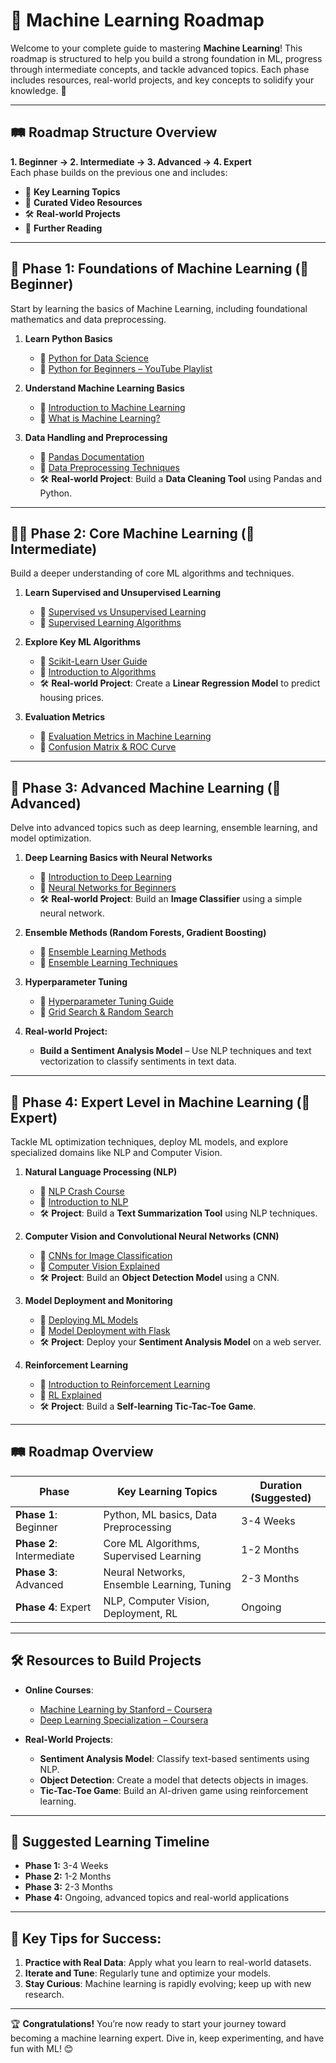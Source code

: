 # 🚀 **Machine Learning Roadmap**

Welcome to your complete guide to mastering **Machine Learning**! This roadmap is structured to help you build a strong foundation in ML, progress through intermediate concepts, and tackle advanced topics. Each phase includes resources, real-world projects, and key concepts to solidify your knowledge. 🌱

---

## 🛤️ **Roadmap Structure Overview**

**1. Beginner → 2. Intermediate → 3. Advanced → 4. Expert**  
Each phase builds on the previous one and includes:
- 🔗 **Key Learning Topics**
- 🎥 **Curated Video Resources**
- 🛠️ **Real-world Projects**
- 📖 **Further Reading**

---

## 🎯 **Phase 1: Foundations of Machine Learning (🚶 Beginner)**

Start by learning the basics of Machine Learning, including foundational mathematics and data preprocessing.

1. **Learn Python Basics**
   - 📖 [Python for Data Science](https://www.datacamp.com/courses/intro-to-python-for-data-science)
   - 🎥 [Python for Beginners – YouTube Playlist](https://www.youtube.com/playlist?list=PLxuUHF3OiqfWAITD4gPUHZ1GcZX4KXLqR)

2. **Understand Machine Learning Basics**
   - 📖 [Introduction to Machine Learning](https://www.coursera.org/learn/machine-learning)
   - 🎥 [What is Machine Learning?](https://www.youtube.com/watch?v=Gv9_4yMHFhI)

3. **Data Handling and Preprocessing**
   - 📖 [Pandas Documentation](https://pandas.pydata.org/docs/)
   - 🎥 [Data Preprocessing Techniques](https://www.youtube.com/watch?v=GbT4l1DPnMc)
   - 🛠️ **Real-world Project**: Build a **Data Cleaning Tool** using Pandas and Python.

---

## 🏃‍♂️ **Phase 2: Core Machine Learning (🏃 Intermediate)**

Build a deeper understanding of core ML algorithms and techniques.

1. **Learn Supervised and Unsupervised Learning**
   - 📖 [Supervised vs Unsupervised Learning](https://towardsdatascience.com/supervised-vs-unsupervised-learning-14f68e32ea8d)
   - 🎥 [Supervised Learning Algorithms](https://www.youtube.com/watch?v=1vNnjTtddA8)

2. **Explore Key ML Algorithms**
   - 📖 [Scikit-Learn User Guide](https://scikit-learn.org/stable/user_guide.html)
   - 🎥 [Introduction to Algorithms](https://www.youtube.com/watch?v=OXiDZ6LtvtQ)
   - 🛠️ **Real-world Project**: Create a **Linear Regression Model** to predict housing prices.

3. **Evaluation Metrics**
   - 📖 [Evaluation Metrics in Machine Learning](https://www.analyticsvidhya.com/blog/2021/06/metrics-for-evaluating-machine-learning-models/)
   - 🎥 [Confusion Matrix & ROC Curve](https://www.youtube.com/watch?v=Kdsp6soqA7o)

---

## 🚀 **Phase 3: Advanced Machine Learning (🚀 Advanced)**

Delve into advanced topics such as deep learning, ensemble learning, and model optimization.

1. **Deep Learning Basics with Neural Networks**
   - 📖 [Introduction to Deep Learning](https://www.deeplearning.ai/learn-deep-learning/)
   - 🎥 [Neural Networks for Beginners](https://www.youtube.com/watch?v=aircAruvnKk)
   - 🛠️ **Real-world Project**: Build an **Image Classifier** using a simple neural network.

2. **Ensemble Methods (Random Forests, Gradient Boosting)**
   - 📖 [Ensemble Learning Methods](https://towardsdatascience.com/ensemble-learning-bagging-boosting)
   - 🎥 [Ensemble Learning Techniques](https://www.youtube.com/watch?v=NyIJDQkuf7c)

3. **Hyperparameter Tuning**
   - 📖 [Hyperparameter Tuning Guide](https://www.kdnuggets.com/2021/05/guide-hyperparameter-tuning.html)
   - 🎥 [Grid Search & Random Search](https://www.youtube.com/watch?v=Gol_qOgRqfA)

4. **Real-world Project:**
   - **Build a Sentiment Analysis Model** – Use NLP techniques and text vectorization to classify sentiments in text data.

---

## 🏅 **Phase 4: Expert Level in Machine Learning (🏅 Expert)**

Tackle ML optimization techniques, deploy ML models, and explore specialized domains like NLP and Computer Vision.

1. **Natural Language Processing (NLP)**
   - 📖 [NLP Crash Course](https://www.coursera.org/learn/language-processing)
   - 🎥 [Introduction to NLP](https://www.youtube.com/watch?v=7FfLSbP7xHs)
   - 🛠️ **Project**: Build a **Text Summarization Tool** using NLP techniques.

2. **Computer Vision and Convolutional Neural Networks (CNN)**
   - 📖 [CNNs for Image Classification](https://www.analyticsvidhya.com/blog/2020/02/convolutional-neural-networks-cnn/)
   - 🎥 [Computer Vision Explained](https://www.youtube.com/watch?v=bP3bqI7svP8)
   - 🛠️ **Project**: Build an **Object Detection Model** using a CNN.

3. **Model Deployment and Monitoring**
   - 📖 [Deploying ML Models](https://towardsdatascience.com/how-to-deploy-a-machine-learning-model)
   - 🎥 [Model Deployment with Flask](https://www.youtube.com/watch?v=zxqB1A1Am0M)
   - 🛠️ **Project**: Deploy your **Sentiment Analysis Model** on a web server.

4. **Reinforcement Learning**
   - 📖 [Introduction to Reinforcement Learning](https://towardsdatascience.com/reinforcement-learning)
   - 🎥 [RL Explained](https://www.youtube.com/watch?v=2pWv7GOvuf0)
   - 🛠️ **Project**: Build a **Self-learning Tic-Tac-Toe Game**.

---

## 🛤️ **Roadmap Overview**

| **Phase**             | **Key Learning Topics**                   | **Duration (Suggested)**  |
|-----------------------|-------------------------------------------|---------------------------|
| **Phase 1**: Beginner | Python, ML basics, Data Preprocessing     | 3-4 Weeks                 |
| **Phase 2**: Intermediate | Core ML Algorithms, Supervised Learning  | 1-2 Months                |
| **Phase 3**: Advanced  | Neural Networks, Ensemble Learning, Tuning | 2-3 Months                |
| **Phase 4**: Expert    | NLP, Computer Vision, Deployment, RL      | Ongoing                   |

---

## 🛠️ **Resources to Build Projects**

- **Online Courses**:
  - [Machine Learning by Stanford – Coursera](https://www.coursera.org/learn/machine-learning)
  - [Deep Learning Specialization – Coursera](https://www.coursera.org/specializations/deep-learning)
  
- **Real-World Projects**:
  - **Sentiment Analysis Model**: Classify text-based sentiments using NLP.
  - **Object Detection**: Create a model that detects objects in images.
  - **Tic-Tac-Toe Game**: Build an AI-driven game using reinforcement learning.

---

## 📅 **Suggested Learning Timeline**

- **Phase 1:** 3-4 Weeks  
- **Phase 2:** 1-2 Months  
- **Phase 3:** 2-3 Months  
- **Phase 4:** Ongoing, advanced topics and real-world applications

---

## 🎯 **Key Tips for Success:**

1. **Practice with Real Data**: Apply what you learn to real-world datasets.
2. **Iterate and Tune**: Regularly tune and optimize your models.
3. **Stay Curious**: Machine learning is rapidly evolving; keep up with new research.

---

🏆 **Congratulations!** You’re now ready to start your journey toward becoming a machine learning expert. Dive in, keep experimenting, and have fun with ML! 😊